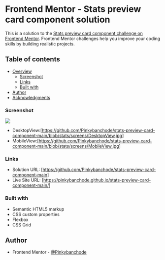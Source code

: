 # Frontend Mentor - Stats preview card component solution

This is a solution to the [Stats preview card component challenge on Frontend Mentor](https://www.frontendmentor.io/challenges/stats-preview-card-component-8JqbgoU62). Frontend Mentor challenges help you improve your coding skills by building realistic projects. 

## Table of contents

- [Overview](#overview)
  - [Screenshot](#screenshot)
  - [Links](#links)
  - [Built with](#built-with)
- [Author](#author)
- [Acknowledgments](#acknowledgments)

### Screenshot

![](./screenshot.jpg)
- DesktopView:[https://github.com/Pinkybanchode/stats-preview-card-component-main/blob/stats/screens/DesktopView.jpg]
- MobileView:[https://github.com/Pinkybanchode/stats-preview-card-component-main/blob/stats/screens/MobileView.jpg]


### Links

- Solution URL: [https://github.com/Pinkybanchode/stats-preview-card-component-main]
- Live Site URL: [https://pinkybanchode.github.io/stats-preview-card-component-main/]


### Built with

- Semantic HTML5 markup
- CSS custom properties
- Flexbox
- CSS Grid

## Author

- Frontend Mentor - [@Pinkybanchode](https://www.frontendmentor.io/profile/Pinkybanchode)

